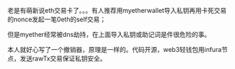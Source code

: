老是有萌新说eth交易卡了。。。有人推荐用myetherwallet导入私钥再用卡死交易的nonce发起一笔0eth的self交易；

但是myether经常被dns劫持，在上面导入私钥或助记词是件很危险的事。

本人就好心写了一个撤销器，原理是一样的。代码开源，web3轻钱包用infura节点，发送rawTx交易保证私钥安全。
